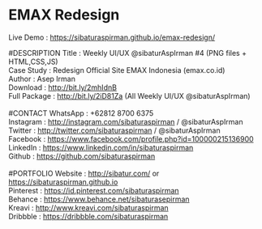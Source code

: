 # EMAX Redesign

Live Demo : https://sibaturaspirman.github.io/emax-redesign/<br>

#DESCRIPTION
Title : Weekly UI/UX @sibaturAspIrman #4 (PNG files + HTML,CSS,JS) <br>
Case Study : Redesign Official Site EMAX Indonesia (emax.co.id)<br>
Author : Asep Irman<br>
Download : http://bit.ly/2mhIdnB<br>
Full Package : http://bit.ly/2iD81Za (All Weekly UI/UX @sibaturAspIrman)<br>
<br>
#CONTACT
WhatsApp : +62812 8700 6375<br>
Instagram : http://instagram.com/sibaturaspirman / @sibaturAspIrman<br>
Twitter : http://twitter.com/sibaturaspirman / @sibaturAspIrman<br>
Facebook : https://www.facebook.com/profile.php?id=100000215136900<br>
LinkedIn : https://www.linkedin.com/in/sibaturaspirman<br>
Github : https://github.com/sibaturaspirman<br>
<br>
#PORTFOLIO
Website : http://sibatur.com/ or https://sibaturaspirman.github.io<br>
Pinterest : https://id.pinterest.com/sibaturaspirman<br>
Behance : https://www.behance.net/sibaturasepirman<br>
Kreavi : http://www.kreavi.com/sibaturaspirman<br>
Dribbble : https://dribbble.com/sibaturaspirman<br>
